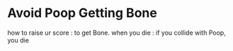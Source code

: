 # Avoid Poop Getting Bone 

how to raise ur score : to get Bone.
when you die : if you collide with Poop, you die
